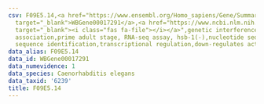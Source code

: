 ```yaml
---
csv: F09E5.14,<a href="https://www.ensembl.org/Homo_sapiens/Gene/Summary?db=core;g=WBGene00017291"
  target="_blank">WBGene00017291</a>,<a href="https://www.ncbi.nlm.nih.gov/pubmed/30894454"
  target="_blank"><i class="fas fa-file"></i></a>",genetic interference,functional
  association,prime adult stage, RNA-seq assay, hsb-1(-),nucleotide sequence identification,nucleotide
  sequence identification,transcriptional regulation,down-regulates activity
data_alias: F09E5.14
data_id: WBGene00017291
data_numevidence: 1
data_species: Caenorhabditis elegans
data_taxid: '6239'
title: F09E5.14
---
```

